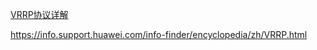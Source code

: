 [VRRP协议详解](https://zhuanlan.zhihu.com/p/356737009)

https://info.support.huawei.com/info-finder/encyclopedia/zh/VRRP.html
